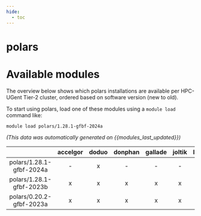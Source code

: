 ```yaml
---
hide:
  - toc
---
```


polars
======

# Available modules


The overview below shows which polars installations are available per HPC-UGent Tier-2 cluster, ordered based on software version (new to old).

To start using polars, load one of these modules using a `module load` command like:

```shell
module load polars/1.28.1-gfbf-2024a
```

*(This data was automatically generated on {{modules_last_updated}})*

| |accelgor|doduo|donphan|gallade|joltik|litleo|shinx|
| :---: | :---: | :---: | :---: | :---: | :---: | :---: | :---: |
|polars/1.28.1-gfbf-2024a|-|x|-|-|-|-|-|
|polars/1.28.1-gfbf-2023b|x|x|x|x|x|x|x|
|polars/0.20.2-gfbf-2023a|x|x|x|x|x|x|x|
